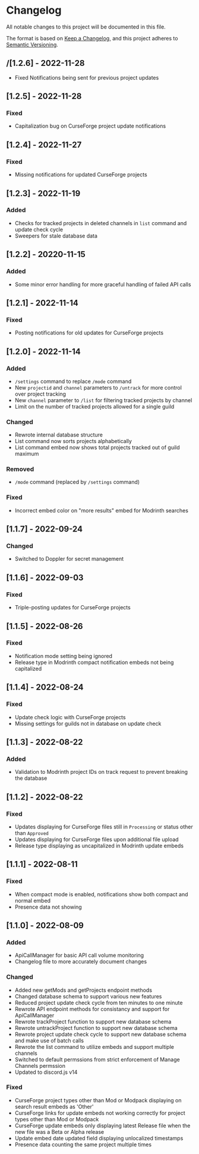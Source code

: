 # Changelog

All notable changes to this project will be documented in this file.

The format is based on [Keep a Changelog](https://keepachangelog.com/en/1.0.0/),
and this project adheres to [Semantic Versioning](https://semver.org/spec/v2.0.0.html).

## /[1.2.6] - 2022-11-28

- Fixed Notifications being sent for previous project updates

## [1.2.5] - 2022-11-28

### Fixed

- Capitalization bug on CurseForge project update notifications

## [1.2.4] - 2022-11-27

### Fixed

- Missing notifications for updated CurseForge projects

## [1.2.3] - 2022-11-19

### Added

- Checks for tracked projects in deleted channels in `list` command and update check cycle
- Sweepers for stale database data

## [1.2.2] - 20220-11-15

### Added

- Some minor error handling for more graceful handling of failed API calls

## [1.2.1] - 2022-11-14

### Fixed

- Posting notifications for old updates for CurseForge projects

## [1.2.0] - 2022-11-14

### Added

- `/settings` command to replace `/mode` command
- New `projectid` and `channel` parameters to `/untrack` for more control over project tracking
- New `channel` parameter to `/list` for filtering tracked projects by channel
- Limit on the number of tracked projects allowed for a single guild

### Changed

- Rewrote internal database structure
- List command now sorts projects alphabetically
- List command embed now shows total projects tracked out of guild maximum

### Removed

- `/mode` command (replaced by `/settings` command)

### Fixed

- Incorrect embed color on "more results" embed for Modrinth searches

## [1.1.7] - 2022-09-24

### Changed

- Switched to Doppler for secret management

## [1.1.6] - 2022-09-03

### Fixed

- Triple-posting updates for CurseForge projects

## [1.1.5] - 2022-08-26

### Fixed

- Notification mode setting being ignored
- Release type in Modrinth compact notification embeds not being capitalized

## [1.1.4] - 2022-08-24

### Fixed

- Update check logic with CurseForge projects
- Missing settings for guilds not in database on update check

## [1.1.3] - 2022-08-22

### Added

- Validation to Modrinth project IDs on track request to prevent breaking the database

## [1.1.2] - 2022-08-22

### Fixed

- Updates displaying for CurseForge files still in `Processing` or status other than `Approved`
- Updates displaying for CurseForge files upon additional file upload
- Release type displaying as uncapitalized in Modrinth update embeds

## [1.1.1] - 2022-08-11

### Fixed

- When compact mode is enabled, notifications show both compact and normal embed
- Presence data not showing

## [1.1.0] - 2022-08-09

### Added

- ApiCallManager for basic API call volume monitoring
- Changelog file to more accurately document changes

### Changed

- Added new getMods and getProjects endpoint methods
- Changed database schema to support various new features
- Reduced project update check cycle from ten minutes to one minute
- Rewrote API endpoint methods for consistancy and support for ApiCallManager
- Rewrote trackProject function to support new database schema
- Rewrote untrackProject function to support new database schema
- Rewrote project update check cycle to support new database schema and make use of batch calls
- Rewrote the list command to utilize embeds and support multiple channels
- Switched to default permssions from strict enforcement of Manage Channels permssion
- Updated to discord.js v14

### Fixed

- CurseForge project types other than Mod or Modpack displaying on search result embeds as 'Other'
- CurseForge links for update embeds not working correctly for project types other than Mod or Modpack
- CurseForge update embeds only displaying latest Release file when the new file was a Beta or Alpha release
- Update embed date updated field displaying unlocalized timestamps
- Presence data counting the same project multiple times
